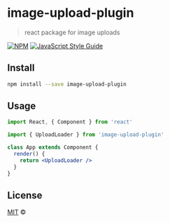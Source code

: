# image-upload-plugin

> react package for image uploads

[![NPM](https://img.shields.io/npm/v/image-upload-plugin.svg)](https://www.npmjs.com/package/image-upload-plugin) [![JavaScript Style Guide](https://img.shields.io/badge/code_style-standard-brightgreen.svg)](https://standardjs.com)

## Install

```bash
npm install --save image-upload-plugin
```

## Usage

```jsx
import React, { Component } from 'react'

import { UploadLoader } from 'image-upload-plugin'

class App extends Component {
  render() {
    return <UploadLoader />
  }
}
```

## License

[MIT](https://github.com/chimdie/img-upload) © 
